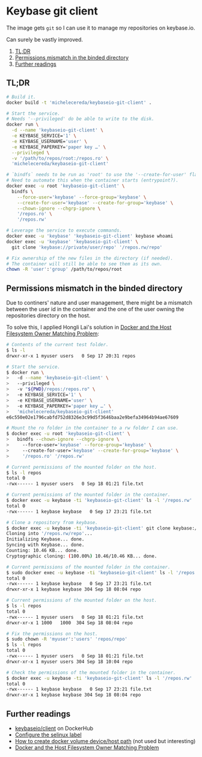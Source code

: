 # Keybase git client

The image gets `git` so I can use it to manage my repositories on keybase.io.

Can surely be vastly improved.

1. [TL;DR](#tldr)
2. [Permissions mismatch in the binded directory](#permissions-mismatch-in-the-binded-directory)
3. [Further readings](#further-readings)

## TL;DR

```sh
# Build it.
docker build -t 'michelecereda/keybaseio-git-client' .

# Start the service.
# Needs '--privileged' do be able to write to the disk.
docker run \
  -d --name 'keybaseio-git-client' \
  -e KEYBASE_SERVICE='1' \
  -e KEYBASE_USERNAME='user' \
  -e KEYBASE_PAPERKEY='paper key …' \
  --privileged \
  -v '/path/to/repos/root:/repos.ro' \
  'michelecereda/keybaseio-git-client'

# `bindfs` needs to be run as 'root' to use the '--create-for-user' flag.
# Need to automate this when the container starts (entrypoint?).
docker exec -u root 'keybaseio-git-client' \
  bindfs \
    --force-user='keybase' --force-group='keybase' \
    --create-for-user='keybase' --create-for-group='keybase' \
    --chown-ignore --chgrp-ignore \
    '/repos.ro' \
    '/repos.rw'

# Leverage the service to execute commands.
docker exec -u 'keybase' 'keybaseio-git-client' keybase whoami
docker exec -u 'keybase' 'keybaseio-git-client' \
  git clone 'keybase://private/user/repo' '/repos.rw/repo'

# Fix ownership of the new files in the directory (if needed).
# The container will still be able to see them as its own.
chown -R 'user':'group' /path/to/repos/root
```

## Permissions mismatch in the binded directory

Due to continers' nature and user management, there might be a mismatch between the user id in the container and the one of the user owning the repositories directory on the host.

To solve this, I applied Hongli Lai's solution in [Docker and the Host Filesystem Owner Matching Problem]:

```sh
# Contents of the current test folder.
$ ls -l
drwxr-xr-x 1 myuser users   0 Sep 17 20:31 repos

# Start the service.
$ docker run \
>   -d --name 'keybaseio-git-client' \
>   --privileged \
>   -v "${PWD}/repos:/repos.ro" \
>   -e KEYBASE_SERVICE='1' \
>   -e KEYBASE_USERNAME='user' \
>   -e KEYBASE_PAPERKEY='paper key …' \
>   'michelecereda/keybaseio-git-client'
e6c550e02e1796cabfd752d8326e3c99d5f3646baa2e9befa34964b94ae67609

# Mount the ro folder in the container to a rw folder I can use.
$ docker exec -u root 'keybaseio-git-client' \
>   bindfs --chown-ignore --chgrp-ignore \
>     --force-user='keybase' --force-group='keybase' \
>     --create-for-user='keybase' --create-for-group='keybase' \
>     '/repos.ro' '/repos.rw'

# Current permissions of the mounted folder on the host.
$ ls -l repos
total 0
-rwx------ 1 myuser users   0 Sep 18 01:21 file.txt

# Current permissions of the mounted folder in the container.
$ docker exec -u keybase -ti 'keybaseio-git-client' ls -l '/repos.rw'
total 0
-rwx------ 1 keybase keybase   0 Sep 17 23:21 file.txt

# Clone a repository from keybase.
$ docker exec -u keybase -ti 'keybaseio-git-client' git clone keybase://private/user/repo /repos.rw/repo
Cloning into '/repos.rw/repo'...
Initializing Keybase... done.
Syncing with Keybase... done.
Counting: 10.46 KB... done.
Cryptographic cloning: (100.00%) 10.46/10.46 KB... done.

# Current permissions of the mounted folder in the container.
$ sudo docker exec -u keybase -ti 'keybaseio-git-client' ls -l '/repos.rw'
total 0
-rwx------ 1 keybase keybase   0 Sep 17 23:21 file.txt
drwxr-xr-x 1 keybase keybase 304 Sep 18 08:04 repo

# Current permissions of the mounted folder on the host.
$ ls -l repos
total 0
-rwx------ 1 myuser users   0 Sep 18 01:21 file.txt
drwxr-xr-x 1 1000   1000  304 Sep 18 08:04 repo

# Fix the permissions on the host.
$ sudo chown -R 'myuser':'users' 'repos/repo'
$ ls -l repos
total 0
-rwx------ 1 myuser users   0 Sep 18 01:21 file.txt
drwxr-xr-x 1 myuser users 304 Sep 18 10:04 repo

# Check the permissions of the mounted folder in the container.
$ docker exec -u keybase -ti 'keybaseio-git-client' ls -l '/repos.rw'
total 0
-rwx------ 1 keybase keybase   0 Sep 17 23:21 file.txt
drwxr-xr-x 1 keybase keybase 304 Sep 18 08:04 repo
```

## Further readings

- [keybaseio/client] on DockerHub
- [Configure the selinux label]
- [How to create docker volume device/host path] (not used but interesting)
- [Docker and the Host Filesystem Owner Matching Problem]

[keybaseio/client]: https://hub.docker.com/r/keybaseio/client

[configure the selinux label]: https://docs.docker.com/storage/bind-mounts/#configure-the-selinux-label
[how to create docker volume device/host path]: https://stackoverflow.com/questions/49950326/how-to-create-docker-volume-device-host-path#49952217
[docker and the host filesystem owner matching problem]: https://www.fullstaq.com/knowledge-hub/blogs/docker-and-the-host-filesystem-owner-matching-problem
